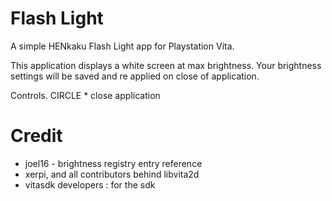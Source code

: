 # Flash Light
A simple HENkaku Flash Light app for Playstation Vita.

This application displays a white screen at max brightness.
Your brightness settings will be saved and re applied on close of application.

Controls.
CIRCLE * close application


Credit
======
- joel16 - brightness registry entry reference
- xerpi, and all contributors behind libvita2d
- vitasdk developers : for the sdk


